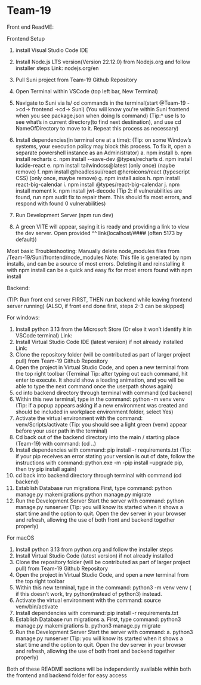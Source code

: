 # Team-19
Front end ReadME: 

Frontend Setup

1. install Visual Studio Code IDE
2. Install Node.js LTS version(Version 22.12.0) from Nodejs.org and    follow installer steps Link: nodejs.org/en
3. Pull Suni project from Team-19 Github Repository
4. Open Terminal within VSCode (top left bar, New Terminal)
5. Navigate to Suni via ls/ cd commands in the terminal(start @Team-19 ->cd-> frontend ->cd-> Suni) (You wiil know you're within Suni frontend when you see package.json when doing ls command)
(Tip:^ use ls to see what’s in current directory(to find next destination), and use cd NameOfDirectory to move to it. Repeat this process as necessary)
6. Install dependencies(in terminal one at a time):
(Tip: on some Window’s systems, your execution policy may block this process. To fix it, open a separate powershell instance as an Administrator) 
  a. npm install
  b. npm install recharts 
  c. npm install --save-dev @types/recharts 
  d. npm install lucide-react
  e. npm install tailwindcss@latest (only once) (naybe remove)
  f. npm install @headlessui/react @heroicons/react (typescript CSS) (only once, maybe remove)
  g. npm install axios
  h. npm install react-big-calendar
  i. npm install @types/react-big-calendar
  j. npm install moment
  k. npm install jwt-decode
(Tip 2: if vulnerabilities are found, run npm audit fix to repair them. This should fix most errors, and respond with found 0 vulnerabilities)

7. Run Development Server (npm run dev)
8. A green VITE will appear, saying it is ready and providing a link to view the dev server. Open provided ^^ link(localhost/#### (often 5173 by default))

Most basic Troubleshooting:
Manually delete node_modules files from /Team-19/Suni/frontend/node_modules
Note: This file is generated by npm installs, and can be a source of most errors. Deleting it and reinstalling it with npm install can be a quick and easy fix for most errors found with npm install

Backend: 

(TIP: Run front end server FIRST, THEN run backend while leaving frontend server running) (ALSO, if front end done first, steps 2-3 can be skipped)

For windows:
1. Install python 3.13 from the Microsoft Store (Or else it won’t identify it in VSCode terminal)  Link:
2. Install Virtual Studio Code IDE (latest version) if not already installed Link:
3. Clone the repository folder (will be contributed as part of larger project pull) from Team-19 Github Repository
4. Open the project in Virtual Studio Code, and open a new terminal from the top right toolbar
(Terminal Tip: after typing out each command, hit enter to execute. It should show a loading animation, and you will be able to type the next command once the userpath shows again)
5. cd into backend directory through terminal with command (cd backend)
6. Within this new terminal, type in the command: python -m venv venv
(Tip: if a popup appears asking if a new environment was created and should be included in workplace environment folder, select Yes)
8. Activate the virtual environment with the command: venv/Scripts/activate
(Tip: you should see a light green (venv) appear before your user path in the terminal)
9. Cd back out of the backend directory into the main / starting place (Team-19) with command: (cd ..)
9. Install dependencies with command: pip install -r requirements.txt
(Tip: if your pip receives an error stating your version is out of date, follow the instructions with command: python.exe -m -pip install –upgrade pip, then try pip install again)
10. cd back into backend directory through terminal with command (cd backend)
11. Establish Database run migrations
First, type command: python manage.py makemigrations 
python manage.py migrate
12. Run the Development Server Start the server with command: 
python manage.py runserver
(Tip: you will know its started when it shows a start time and the option to quit. Open the dev server in your browser and refresh, allowing the use of both front and backend together properly)


For macOS
1. Install python 3.13 from python.org and follow the installer steps
2. Install Virtual Studio Code (latest version) if not already installed
3. Clone the repository folder (will be contributed as part of larger project pull) from Team-19 Github Repository
4. Open the project in Virtual Studio Code, and open a new terminal from the top right toolbar
5. Within this new terminal, type in the command: python3 -m venv venv ( if this doesn’t work, try python(instead of python3) instead.
6. Activate the virtual environment with the command: source venv/bin/activate
7. Install dependencies with command: pip install -r requirements.txt
8. Establish Database run migrations
    a. First, type command: python3 manage.py makemigrations 
    b. python3 manage.py migrate
9. Run the Development Server Start the server with command: 
    a. python3 manage.py runserver
(Tip: you will know its started when it shows a start time and the option to quit. Open the dev server in your browser and refresh, allowing the use of both front and backend together properly)

Both of these README sections will be independently available within both the frontend and backend folder for easy access

